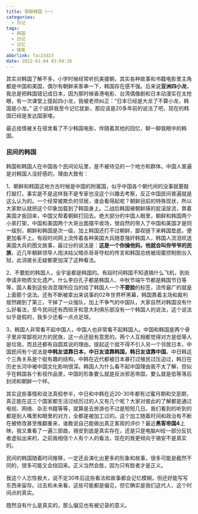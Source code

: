 ```yaml
---
title: 聊聊韩国（一）
categories:
  - 日记
tags:
  - 韩国
  - 日记
  - 记忆
  - 随笔
abbrlink: fac23d23
date: 2022-01-04 03:04:26
---
```


其实对韩国了解不多，小学时候经常听抗美援朝，其实各种故事和书籍电影里主角都是中国和美国，偶尔有朝鲜来客串一下，韩国存在感不强。后来说**亚洲四小龙**，我总是把韩国错记成日本，因为那时候香港电影、台湾偶像剧和日本动漫实在太抢眼，有一次课堂上提起四小龙，我被老师纠正：“日本已经是大龙了不算小龙，韩国是小龙。” 这个说辞我至今记忆犹新，那应该是20多年前的说法了吧，现在的韩国已经是发达国家喽。

最近疫情被关在宿舍看了不少韩国电影，伴随着其他的回忆，聊一聊我眼中的韩国。

 <!-- more -->

### 民间的韩国

韩国和韩国人在中国各个民间论坛里，是不被待见的一个地方和群体。中国人普遍是对韩国人没好感的，理由大致有：

1、朝鲜和韩国这地方古时候是中国的附属国，似乎中国各个朝代闲的没事就要敲打敲打。事实是不是这样我不是专家也没这个兴趣去考察，反正中国民间普遍就是这么认为的。一个经常被欺负的邻居，谁会看得起呢？朝鲜目前的特殊现状，所以大家默认就把这个印象加载到了韩国身上。二战后韩国被朝鲜揍的屁滚尿流，靠着美国才扳回来，中国又帮着朝鲜打回去。绝大部分的中国人眼里，朝鲜和韩国两个小弟打架，中国和美国两个大哥出面摆平收场，很自然的带入了中国和美国才是同一级别，朝鲜和韩国是次一级，加上韩国还打不过朝鲜，鄙视链下来韩国垫底，便更加看不上。有段时间网上流传着各种美国大兵随意强奸韩国人，韩国人流泪欢送美国大兵的图文故事，最过分的说法是：**这是一个你操他妈，他就会叫你爷爷的民族**，近几年朝鲜领导人炮决姑父暗杀哥哥夺权的传言和韩国总统被闺蜜控制倒台入狱，此消彼长无疑都更加深了这种看法。

2、不要脸的韩国人，全宇宙都是韩国的。有段时间韩国不知道搞什么飞机，到处申请非物质文化遗产。什么李白孔子都是韩国人、中秋节端午节都是韩国节日等等，国人看到这些消息理所应当的给了韩国人一个**不要脸**的标签，流传最广的就是上面那个说法。还有不断被拿出来说事的02年世界杯黑幕，韩国靠着主场和裁判居然踢到了第三，干掉了一众强队，加上不争气的中国队，大家自然对韩国没有什么好看法，至今民间还有西班牙和意大利俱乐部没有一个韩国人的说法，这个说法似乎是假的，我多少还看一点点足球。

3、韩国人非常看不起中国人，中国人也非常看不起韩国人。中国和韩国是两个骨子里非常鄙视对方的民族，这一点还挺有意思的。两个人互相都觉得对方是低等人是垃圾，而且还都有自圆其说的理由。提起这个就不得不引入另一个邻居日本，中国民间有个说法是**中韩友谊靠日本，中日友谊靠韩国，韩日友谊靠中国**。中日韩这个三角关系是个挺有趣的结构，中韩在近代都被日本暴打过殖民过压迫过，韩日在历史长河中被中国文化影响很深。韩国人为什么看不起中国理由我不太了解，但似乎在韩国各个影视作品里，中国的形象要么就是反派邪恶帝国，要么就是低等落后封闭和朝鲜一个样。

其实这些事情和说法真假参半，中日和中韩在近20-30年都有过蜜月期和交恶期，真正能在这三个国家都生活过经历过的人又有几个呢？大家对彼此的了解都是通过电视、网络、杂志书籍等等，就算是去旅游也不过是短短几日。我们看到的听到的都是别人嘴里和眼里的对方，全都是被加工过的。这个加工随着时间和政治有不断在被修改甚至推翻重来，谁敢说自己能做出真正客观的评价？最近**黑客帝国4**上映，我又重看了一遍三部曲，锡安到底是真实存在，还是只是电脑AI给一部分反抗者虚拟出来的，之前我相信个人有个人的看法，现在的我更倾向于锡安不是真实的。

民间的韩国随着时间推移，一定还会演化出更多的形象和故事，很多可能是截然不同的，很多可能又会绕回来。正义当然会胜，因为只有胜者才是正义。

我这个人忘性极大，说不定30年后这些看法和故事都会记忆模糊，但还好能写写东西来留存。过去和未来看，这些可能都是偏见，但它确实是我们这代人、这个时间点的真实。

既然没有什么是真实的，那么偏见也有被记录的意义。